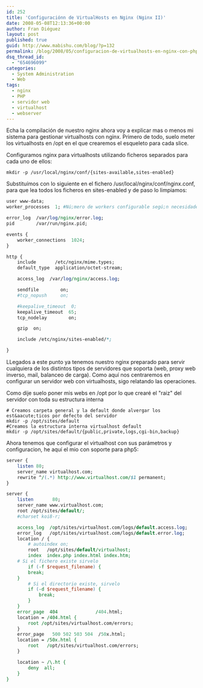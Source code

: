 ```yaml
---
id: 252
title: 'Configuraciónn de VirtualHosts en Nginx (Nginx II)'
date: 2008-05-08T12:13:36+00:00
author: Fran Diéguez
layout: post
published: true
guid: http://www.mabishu.com/blog/?p=132
permalink: /blog/2008/05/configuracion-de-virtualhosts-en-nginx-con-php-5-nginx-ii/
dsq_thread_id:
  - "654696099"
categories:
  - System Administration
  - Web
tags:
  - nginx
  - PHP
  - servidor web
  - virtualhost
  - webserver
---
```

Echa la compilación de nuestro nginx ahora voy a explicar mas o menos mi sistema para gestionar virtualhosts con nginx. Primero de todo, suelo meter los virtualhosts en /opt en el que crearemos el esqueleto para cada slice.

Configuramos nginx para virtualhosts utilizando ficheros separados para cada uno de ellos:

```shell
mkdir -p /usr/local/nginx/conf/{sites-available,sites-enabled}
```

Substituímos con lo siguiente en el fichero /usr/local/nginx/conf/nginx.conf, para que lea todos los ficheros en sites-enabled y de paso lo limpiamos:
```perl
user www-data;
worker_processes  1; #Nú;mero de workers configurable segú;n necesidades

error_log  /var/log/nginx/error.log;
pid        /var/run/nginx.pid;

events {
    worker_connections  1024;
}

http {
    include       /etc/nginx/mime.types;
    default_type  application/octet-stream;

    access_log  /var/log/nginx/access.log;

    sendfile        on;
    #tcp_nopush     on;

    #keepalive_timeout  0;
    keepalive_timeout  65;
    tcp_nodelay        on;

    gzip  on;

    include /etc/nginx/sites-enabled/*;

}
```

LLegados a este punto ya tenemos nuestro nginx preparado para servir cualquiera de los distintos tipos de servidores que soporta (web, proxy web inverso, mail, balanceo de carga). Como aquí nos centraremos en configurar un servidor web con virtualhosts, sigo relatando las operaciones.




Como dije suelo poner mis webs en /opt por lo que crearé el "raiz" del servidor con toda su estructura interna
```shell
# Creamos carpeta general y la default donde alvergar los est&aacute;ticos por defecto del servidor
mkdir -p /opt/sites/default
#Creamos la estructura interna virtualhost default
mkdir -p /opt/sites/default/{public,private,logs,cgi-bin,backup}
```

Ahora tenemos que configurar el virtualhost con sus par&aacute;metros y configuracion, he aquí el mio con soporte para php5:

```perl
server {
	listen 80;
	server_name virtualhost.com;
	rewrite ^/(.*) http://www.virtualhost.com/$1 permanent;
}

server {
    listen       80;
    server_name www.virtualhost.com;
    root /opt/sites/default/;
    #charset koi8-r;

    access_log  /opt/sites/virtualhost.com/logs/default.access.log;
    error_log   /opt/sites/virtualhost.com/logs/default.error.log;
    location / {
    	# autoindex on;
        root   /opt/sites/default/virtualhost;
        index  index.php index.html index.htm;
	# Si el fichero existe sirvelo
        if (-f $request_filename) {
		break;
	}
        # Si el directorio existe, sirvelo
        if (-d $request_filename) {
            break;
        }
    }
    error_page  404              /404.html;
    location = /404.html {
    	root /opt/sites/virtualhost.com/errors;
    }
    error_page   500 502 503 504  /50x.html;
    location = /50x.html {
	    root   /opt/sites/virtualhost.com/errors;
    }

    location ~ /\.ht {
        deny  all;
    }
}
```

